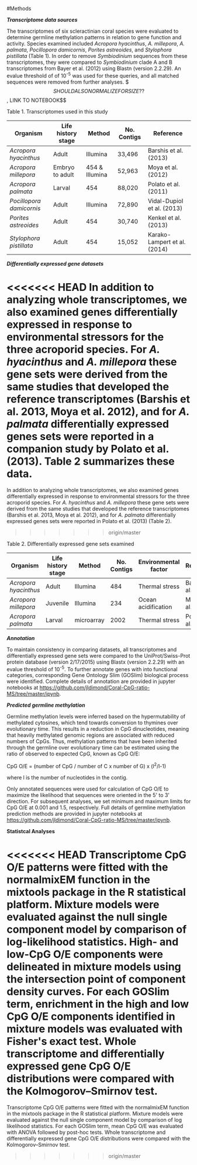 #Methods

_**Transcriptome data sources**_

The transcriptomes of six scleractinian coral species were evaluated to determine germline methylation patterns in relation to gene function and activity. Species examined included *Acropora hyacinthus*, *A. millepora*, *A. palmata*, *Pocillopora damicornis*, *Porites astreoides*, and *Stylophora pistillata* (Table 1).  In order to remove *Symbiodinium* sequences from these transcriptomes, they were compared to *Symbiodinium* clade A and B transcriptomes from Bayer et al. (2012) using Blastn (version 2.2.29). An evalue threshold of of 10<sup>-5</sup> was used for these queries, and all matched sequences were removed from further analyses. $$$SHOULD ALSO NORMALIZE FOR SIZE??$$, LINK TO NOTEBOOK$$


Table 1. Transcriptomes used in this study 

Organism | Life history stage | Method | No. Contigs | Reference  
--------- | ---------- | -------- | -------- | --------- 
*Acropora hyacinthus* | Adult | Illumina | 33,496 | Barshis et al. (2013) 
*Acropora millepora* | Embryo to adult | 454 & Illumina | 52,963 | Moya et al. (2012) 
*Acropora palmata* | Larval | 454 | 88,020 | Polato et al. (2011) 
*Pocillopora damicornis* | Adult | Illumina | 72,890 | Vidal-Dupiol et al. (2013)  
*Porites astreoides* | Adult | 454 | 30,740 | Kenkel et al. (2013) 
*Stylophora pistillata* | Adult | 454 | 15,052 | Karako-Lampert et al. (2014) 


_**Differentially expressed gene datasets**_

<<<<<<< HEAD
In addition to analyzing whole transcriptomes, we also examined genes differentially expressed in response to environmental stressors for the three acroporid species. For *A. hyacinthus* and *A. millepora* these gene sets were derived from the same studies that developed the reference transcriptomes (Barshis et al. 2013, Moya et al. 2012), and for *A. palmata* differentially expressed genes sets were reported in a companion study by Polato et al. (2013). Table 2 summarizes these data.
=======
In addition to analyzing whole transcriptomes, we also examined genes differentially expressed in response to environmental stressors for the three acroporid species. For *A. hyacinthus* and *A. millepora* these gene sets were derived from the same studies that developed the reference transcriptomes (Barshis et al. 2013, Moya et al. 2012), and for *A. palmata* differentially expressed genes sets were reported in Polato
et al. (2013) (Table 2).
>>>>>>> origin/master


Table 2. Differentially expressed gene sets examined

Organism | Life history stage | Method | No. Contigs | Environmental factor | Reference   
--------- | ---------- | --------- | -------- |-------- | --------
*Acropora hyacinthus* | Adult | Illumina | 484 | Thermal stress | Barshis et al. (2013) 
*Acropora millepora* | Juvenile | Illumina | 234 | Ocean acidification | Moya et al. (2012) 
*Acropora palmata* | Larval | microarray | 2002 | Thermal stress | Polato et al. (2013) 


_**Annotation**_

To maintain consistency in comparing datasets, all transcriptomes and  differentially expressed gene sets were compared to the UniProt/Swiss-Prot protein database (version 2/17/2015) using Blastx (version 2.2.29) with an evalue threshold of 10<sup>-5</sup>.
To further annotate genes with into functional categories,  corresponding Gene Ontology Slim (GOSlim) biological process were identified.  Complete details of annotation are provided in jupyter notebooks at https://github.com/jldimond/Coral-CpG-ratio-MS/tree/master/ipynb.


_**Predicted germline methylation**_

Germline methylation levels were inferred based on the hypermutability of methylated cytosines, which tend towards conversion to thymines over evolutionary time. This results in a reduction in CpG dinucleotides, meaning that heavily methylated genomic regions are associated with reduced numbers of CpGs. Thus, methylation patterns that have been inherited through the germline over evolutionary time can be estimated using the ratio of observed to expected CpG, known as CpG O/E:

CpG O/E = (number of CpG / number of C x number of G) x (l<sup>2</sup>/l-1)

where l is the number of nucleotides in the contig.

Only annotated sequences were used for calculation of CpG O/E to maximize the likelihood that sequences were oriented in the 5' to 3' direction. For subsequent analyses, we set minimum and maximum limits for CpG O/E at 0.001 and 1.5, respectively. Full details of germline methylation prediction methods are provided in jupyter notebooks at https://github.com/jldimond/Coral-CpG-ratio-MS/tree/master/ipynb.


**Statistcal Analyses** 

<<<<<<< HEAD
Transcriptome CpG O/E patterns were fitted with the normalmixEM function in the mixtools package in the R statistical platform. Mixture models were evaluated against the null single component model by comparison of log-likelihood statistics. High- and low-CpG O/E components were delineated in mixture models using the intersection point of component density curves. For each GOSlim term, enrichment in the high and low CpG O/E components identified in mixture models was evaluated with Fisher's exact test. Whole transcriptome and differentially expressed gene CpG O/E distributions were compared with the Kolmogorov–Smirnov test.
=======
Transcriptome CpG O/E patterns were fitted with the normalmixEM function in the mixtools package in the R statistical platform. Mixture models were evaluated against the null single component model by comparison of log likelihood statistics. For each GOSlim term, mean CpG O/E was evaluated with ANOVA followed by post-hoc tests. Whole transcriptome and differentially expressed gene CpG O/E distributions were compared with the Kolmogorov–Smirnov test.

>>>>>>> origin/master
